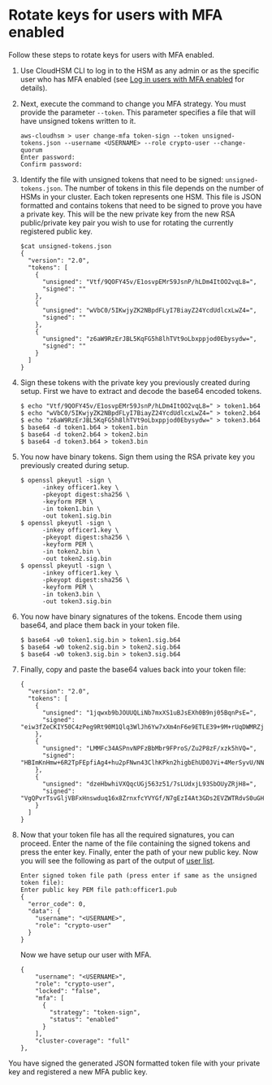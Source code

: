 # Rotate keys for users with MFA enabled<a name="rotate-mfa-cloudhsm-cli"></a>

Follow these steps to rotate keys for users with MFA enabled\.

1. Use CloudHSM CLI to log in to the HSM as any admin or as the specific user who has MFA enabled \(see [Log in users with MFA enabled]() for details\)\.

1. Next, execute the command to change you MFA strategy\. You must provide the parameter `--token`\. This parameter specifies a file that will have unsigned tokens written to it\.

   ```
   aws-cloudhsm > user change-mfa token-sign --token unsigned-tokens.json --username <USERNAME> --role crypto-user --change-quorum
   Enter password:
   Confirm password:
   ```

1. Identify the file with unsigned tokens that need to be signed: `unsigned-tokens.json`\. The number of tokens in this file depends on the number of HSMs in your cluster\. Each token represents one HSM\. This file is JSON formatted and contains tokens that need to be signed to prove you have a private key\. This will be the new private key from the new RSA public/private key pair you wish to use for rotating the currently registered public key\.

   ```
   $cat unsigned-tokens.json
   {
     "version": "2.0",
     "tokens": [
       {
         "unsigned": "Vtf/9QOFY45v/E1osvpEMr59JsnP/hLDm4ItOO2vqL8=",
         "signed": ""
       },
       {
         "unsigned": "wVbC0/5IKwjyZK2NBpdFLyI7BiayZ24YcdUdlcxLwZ4=",
         "signed": ""
       },
       {
         "unsigned": "z6aW9RzErJBL5KqFG5h8lhTVt9oLbxppjod0Ebysydw=",
         "signed": ""
       }
     ]
   }
   ```

1. Sign these tokens with the private key you previously created during setup\. First we have to extract and decode the base64 encoded tokens\.

   ```
   $ echo "Vtf/9QOFY45v/E1osvpEMr59JsnP/hLDm4ItOO2vqL8=" > token1.b64
   $ echo "wVbC0/5IKwjyZK2NBpdFLyI7BiayZ24YcdUdlcxLwZ4=" > token2.b64
   $ echo "z6aW9RzErJBL5KqFG5h8lhTVt9oLbxppjod0Ebysydw=" > token3.b64
   $ base64 -d token1.b64 > token1.bin
   $ base64 -d token2.b64 > token2.bin
   $ base64 -d token3.b64 > token3.bin
   ```

1. You now have binary tokens\. Sign them using the RSA private key you previously created during setup\.

   ```
   $ openssl pkeyutl -sign \
         -inkey officer1.key \
         -pkeyopt digest:sha256 \
         -keyform PEM \
         -in token1.bin \
         -out token1.sig.bin
   $ openssl pkeyutl -sign \
         -inkey officer1.key \
         -pkeyopt digest:sha256 \
         -keyform PEM \
         -in token2.bin \
         -out token2.sig.bin
   $ openssl pkeyutl -sign \
         -inkey officer1.key \
         -pkeyopt digest:sha256 \
         -keyform PEM \
         -in token3.bin \
         -out token3.sig.bin
   ```

1. You now have binary signatures of the tokens\. Encode them using base64, and place them back in your token file\.

   ```
   $ base64 -w0 token1.sig.bin > token1.sig.b64
   $ base64 -w0 token2.sig.bin > token2.sig.b64 
   $ base64 -w0 token3.sig.bin > token3.sig.b64
   ```

1. Finally, copy and paste the base64 values back into your token file:

   ```
   {
     "version": "2.0",
     "tokens": [
       {
         "unsigned": "1jqwxb9bJOUUQLiNb7mxXS1uBJsEXh0B9nj05BqnPsE=",
         "signed": "eiw3fZeCKIY50C4zPeg9Rt90M1Qlq3WlJh6Yw7xXm4nF6e9ETLE39+9M+rUqDWMRZjaBfaMbg5d9yDkz5p13U7ch2tlF9LoYabsWutkT014KRq/rcYMvFsU9n/Ey/TK0PVaxLN42X+pebV4juwMhN4mK4CzdFAJgM+UGBOj4yB9recpOBB9K8QFSpJZALSEdDgUc/mS1eDq3rU0int6+4NKuLQjpR+LSEIWRZ6g6+MND2vXGskxHjadCQ09L7Tz8VcWjKDbxJcBiGKvkqyozl9zrGo8fA3WHBmwiAgS61Merx77ZGY4PFR37+j/YMSC14prCN15DtMRv2xA1SGSb4w=="
       },
       {
         "unsigned": "LMMFc34ASPnvNPFzBbMbr9FProS/Zu2P8zF/xzk5hVQ=",
         "signed": "HBImKnHmw+6R2TpFEpfiAg4+hu2pFNwn43ClhKPkn2higbEhUD0JVi+4MerSyvU/NN79iWVxDvJ9Ito+jpiRQjTfTGEoIteyuAr1v/Bzh+HjmrO53OQpZaJ/VXGIgApD0myuu/ZGNKQTCSkkL7+V81FG7yR1Nm22jUeGa735zvm/E+cenvZdy0VVx6A7WeWrl3JEKKBweHbi+7BwbaW+PTdCuIRd4Ug76Sy+cFhsvcG1k7cMwDh8MgXzIZ2m1f/hdy2j8qAxORTLlmwyUOYvPYOvUhc+s83hx36QpGwGcD7RA0bPT5OrTx7PHd0N1CL+Wwy91We8yIOFBS6nxo1R7w=="
       },
       {
         "unsigned": "dzeHbwhiVXQqcUGj563z51/7sLUdxjL93SbOUyZRjH8=",
         "signed": "VgQPvrTsvGljVBFxHnswduq16x8ZrnxfcYVYGf/N7gEzI4At3GDs2EVZWTRdvS0uGHdkFYp1apHgJZ7PDVmGcTkIXVD2lFYppcgNlSzkYlftr5EOjqS9ZjYEqgGuB4g//MxaBaRbJai/6BlcE92NIdBusTtreIm3yTpjIXNAVoeRSnkfuw7wZcL96QoklNb1WUuSHw+psUyeIVtIwFMHEfFoRC0t+VhmnlnFnkjGPb9W3Aprw2dRRvFM3R2ZTDvMCiOYDzUCd43GftGq2LfxH3qSD51oFHglHQVOY0jyVzzlAvub5HQdtOQdErIeO0/9dGx5yot07o3xaGl5yQRhwA=="
       }
     ]
   }
   ```

1. Now that your token file has all the required signatures, you can proceed\. Enter the name of the file containing the signed tokens and press the enter key\. Finally, enter the path of your new public key\. Now you will see the following as part of the output of [user list]()\.

   ```
   Enter signed token file path (press enter if same as the unsigned token file):
   Enter public key PEM file path:officer1.pub
   {
     "error_code": 0,
     "data": {
       "username": "<USERNAME>",
       "role": "crypto-user"
     }
   }
   ```

   Now we have setup our user with MFA\.

   ```
   {
       "username": "<USERNAME>",
       "role": "crypto-user",
       "locked": "false",
       "mfa": [
         {
           "strategy": "token-sign",
           "status": "enabled"
         }
       ],
       "cluster-coverage": "full"
   },
   ```

You have signed the generated JSON formatted token file with your private key and registered a new MFA public key\.